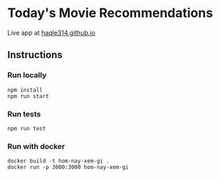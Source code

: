 # Today's Movie Recommendations

Live app at [haqle314.github.io](https://haqle314.github.io/hom-nay-xem-gi)

## Instructions

### Run locally
```shell
npm install
npm run start
```

### Run tests
```shell
npm run test
```

### Run with docker
```shell
docker build -t hom-nay-xem-gi .
docker run -p 3000:3000 hom-nay-xem-gi
```